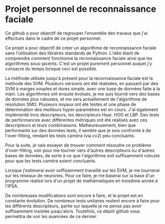 # Projet personnel de reconnaissance faciale 

Ce github a pour objectif de regrouper l'ensemble des travaux que j'ai effectués dans le cadre de ce projet personnel. 

Ce projet a pour objectif de créer un algorithme de reconnaissance faciale sans l'utilisation des libraires standards de Python. L'idée étant de comprendre comment fonctionne la reconnaissance faciale ainsi que les algorithmes sous-jacents. C'est un projet purement personnel auquel j'y consacre du temps lorsque ceci est possible. 

La méthode utilisée jusqu'à présent pour la reconnaissance faciale est la méthode des SVM. Plusieurs versions ont été réalisées, en passant par des SVM à marges souples et dures simple, avec une base de données faite à la main. Les algorithmes ont ensuite évolués, je me suis tourné vers des bases de données plus robustes, et me sers actuellement de l'algorithme de résolution SMO. Plusieurs noyaux ont été testés et une phase de détermination des meilleurs hyper-paramètres est en cours. J'ai également implémenté trois descripteurs, les descripteurs Haar, HOG et LBP. Des tests de performances avec différentes métriques ont été réalisés avec ces descripteurs et leurs combinaisons. Malheureusement, bien que performants sur des données tests, il semble que je sois confronté à de l'over-fitting, rendant les tests caméra (via cv2) peu concluants.

Pour la suite, je vais essayer de trouver comment résoudre ce problème d'over-fitting, voir pour me tourner vers d'autres descripteurs ou d'autres bases de données, de sorte à ce que l'algorithme soit suffisamment robuste pour que les tests caméra soient concluants. 

Lorsque j'estimerai avoir suffisamment travaillé sur les SVM, je me tournerai sur les réseaux de neurones. Pour ce faire, je me baserai sur la base d'un programme réalisé lors d'un projet de mathématiques en troisième année à l'IPSA. 

De nombreuses modifications sont encore à faire, et le projet est en constante évolution. De nombreux tests unitaires restent encore à faire pour les différents descripteurs, partie sur laquelle je ne pense pas avoir suffisamment insistée jusqu'alors. Toutefois, ce dépôt github vous permettra de voir les avancées de ce dernier.
